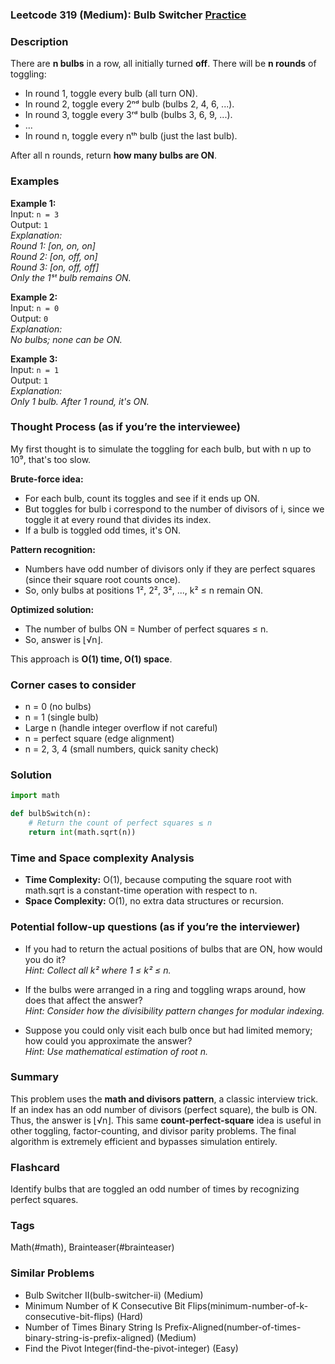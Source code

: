 ### Leetcode 319 (Medium): Bulb Switcher [Practice](https://leetcode.com/problems/bulb-switcher)

### Description  
There are **n bulbs** in a row, all initially turned **off**. There will be **n rounds** of toggling:
- In round 1, toggle every bulb (all turn ON).
- In round 2, toggle every 2ⁿᵈ bulb (bulbs 2, 4, 6, ...).
- In round 3, toggle every 3ʳᵈ bulb (bulbs 3, 6, 9, ...).
- ...
- In round n, toggle every nᵗʰ bulb (just the last bulb).

After all n rounds, return **how many bulbs are ON**.

### Examples  

**Example 1:**  
Input: `n = 3`  
Output: `1`  
*Explanation:  
Round 1: [on, on, on]  
Round 2: [on, off, on]  
Round 3: [on, off, off]  
Only the 1ˢᵗ bulb remains ON.*

**Example 2:**  
Input: `n = 0`  
Output: `0`  
*Explanation:  
No bulbs; none can be ON.*

**Example 3:**  
Input: `n = 1`  
Output: `1`  
*Explanation:  
Only 1 bulb. After 1 round, it's ON.*

### Thought Process (as if you’re the interviewee)  
My first thought is to simulate the toggling for each bulb, but with n up to 10⁹, that's too slow.

**Brute-force idea:**
- For each bulb, count its toggles and see if it ends up ON.
- But toggles for bulb i correspond to the number of divisors of i, since we toggle it at every round that divides its index.
- If a bulb is toggled odd times, it's ON.

**Pattern recognition:**
- Numbers have odd number of divisors only if they are perfect squares (since their square root counts once).
- So, only bulbs at positions 1², 2², 3², ..., k² ≤ n remain ON.

**Optimized solution:**
- The number of bulbs ON = Number of perfect squares ≤ n.
- So, answer is ⌊√n⌋.

This approach is **O(1) time, O(1) space**.

### Corner cases to consider  
- n = 0 (no bulbs)
- n = 1 (single bulb)
- Large n (handle integer overflow if not careful)
- n = perfect square (edge alignment)
- n = 2, 3, 4 (small numbers, quick sanity check)

### Solution

```python
import math

def bulbSwitch(n):
    # Return the count of perfect squares ≤ n
    return int(math.sqrt(n))
```

### Time and Space complexity Analysis  

- **Time Complexity:** O(1), because computing the square root with math.sqrt is a constant-time operation with respect to n.
- **Space Complexity:** O(1), no extra data structures or recursion.

### Potential follow-up questions (as if you’re the interviewer)  

- If you had to return the actual positions of bulbs that are ON, how would you do it?  
  *Hint: Collect all k² where 1 ≤ k² ≤ n.*

- If the bulbs were arranged in a ring and toggling wraps around, how does that affect the answer?  
  *Hint: Consider how the divisibility pattern changes for modular indexing.*

- Suppose you could only visit each bulb once but had limited memory; how could you approximate the answer?  
  *Hint: Use mathematical estimation of root n.*

### Summary
This problem uses the **math and divisors pattern**, a classic interview trick. If an index has an odd number of divisors (perfect square), the bulb is ON. Thus, the answer is ⌊√n⌋. This same **count-perfect-square** idea is useful in other toggling, factor-counting, and divisor parity problems. The final algorithm is extremely efficient and bypasses simulation entirely.


### Flashcard
Identify bulbs that are toggled an odd number of times by recognizing perfect squares.

### Tags
Math(#math), Brainteaser(#brainteaser)

### Similar Problems
- Bulb Switcher II(bulb-switcher-ii) (Medium)
- Minimum Number of K Consecutive Bit Flips(minimum-number-of-k-consecutive-bit-flips) (Hard)
- Number of Times Binary String Is Prefix-Aligned(number-of-times-binary-string-is-prefix-aligned) (Medium)
- Find the Pivot Integer(find-the-pivot-integer) (Easy)
